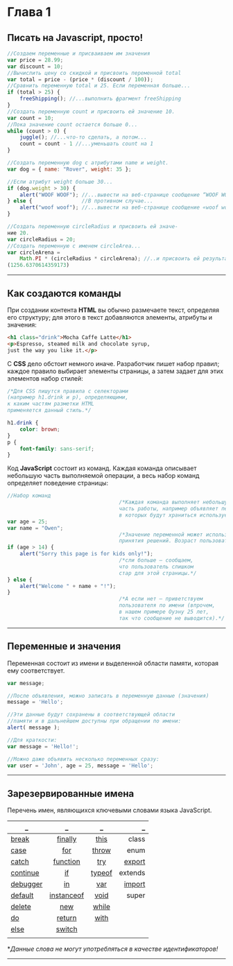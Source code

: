 # Глава 1



## Писать на Javascript, просто!

```js
//Создаем переменные и присваиваем им значения
var price = 28.99;
var discount = 10;
//Вычислить цену со скидкой и присвоить переменной total
var total = price - (price * (discount / 100));
//Сравнить переменную total и 25. Если переменная больше...
if (total > 25) {
    freeShipping(); //...выполнить фрагмент freeShipping
}
//Создать переменную count и присвоить ей значение 10.
var count = 10;
//Пока значение count остается больше 0...
while (count > 0) {
    juggle(); //...что-то сделать, а потом...
    count = count - 1 //...уменьшать count на 1
}

//Создать переменную dog с атрибутами name и weight.
var dog = { name: "Rover", weight: 35 };

//Если атрибут weight больше 30...
if (dog.weight > 30) {
    alert("WOOF WOOF"); //...вывести на веб-странице сообщение “WOOF WOOF»
} else {                //В противном случае...
    alert("woof woof"); //...вывести на веб-странице сообщение «woof woof»
}

//Создать переменную circleRadius и присвоить ей значе-
ние 20.
var circleRadius = 20;
//Создать переменную с именем circleArea...
var circleArena =
    Math.PI * (circleRadius * circleArena); //..и присвоить ей результат выражения
(1256.6370614359173)
```

---

## Как создаются команды

При создании контента **HTML** вы обычно размечаете текст, определяя его структуру;
для этого в текст добавляются элементы, атрибуты и значения:

```html
<h1 class="drink">Mocha Caffe Latte</h1>
<p>Espresso, steamed milk and chocolate syrup,
just the way you like it.</p>
```

С **CSS** дело обстоит немного иначе. Разработчик пишет набор правил; каждое
правило выбирает элементы страницы, а затем задает для этих элементов набор
стилей:

```css
/*Для CSS пишутся правила c селекторами 
(например h1.drink и p), определяющими,
к каким частям разметки HTML 
применяется данный стиль.*/

h1.drink {
    color: brown;
}
p {
    font-family: sans-serif;
}
```

Код **JavaScript** состоит из команд. Каждая команда описывает небольшую часть
выполняемой операции, а весь набор команд определяет поведение страницы:

```js
//Набор команд
                                    /*Каждая команда выполняет небольшую
                                    часть работы, например объявляет переменные,
                                    в которых будут храниться используемые значения.*/
var age = 25;
var name = "Owen";
                                    /*Значение переменной может использоваться для 
                                    принятия решений. Возраст пользователя больше 14?*/
if (age > 14) {
    alert("Sorry this page is for kids only!"); 
                                    /*сли больше — сообщаем, 
                                    что пользователь слишком
                                    стар для этой страницы.*/
} else {                            
    alert("Welcome " + name + "!"); 
}                                      
                                    /*А если нет — приветствуем
                                    пользователя по имени (впрочем,
                                    в нашем примере Оуэну 25 лет,
                                    так что сообщение не выводится).*/

```

---

## Переменные и значения

Переменная состоит из имени и выделенной области памяти, которая ему соответствует.

```js
var message;

//После объявления, можно записать в переменную данные (значения)
message = 'Hello';

//Эти данные будут сохранены в соответствующей области 
//памяти и в дальнейшем доступны при обращении по имени:
alert( message );

//Для краткости:
var message = 'Hello!';

//Можно даже объявить несколько переменных сразу:
var user = 'John', age = 25, message = 'Hello';
```

---

## Зарезервированные имена

  Перечень имен, являющихся ключевыми словами языка JavaScript.

  _          |_             |_         |_        |
  -----------|:------------:|:--------:|--------:|
  [break]    | [finally]    | [this]   |class    |
  [case]     | [for]        | [throw]  |enum     |
  [catch]    | [function]   | [try]    |[export] |
  [continue] | [if]         | [typeof] |extends  |
  [debugger] | [in]         | [var]    |[import] |
  [default]  | [instanceof] | [void]   |super    |
  [delete]   | [new]        | [while]  |         |
  [do]       | [return]     | [with]   |         |
  [else]     | [switch]     |          |         |
             |              |          |         |

  **Данные слова не могут употребляться в качестве идентификаторов!*

[break]:https://developer.mozilla.org/ru/docs/JavaScript/Reference/Statements/break
[case]:https://developer.mozilla.org/ru/docs/JavaScript/Reference/Statements/switch
[catch]:https://developer.mozilla.org/ru/docs/JavaScript/Reference/Statements/try...catch
[continue]:https://developer.mozilla.org/ru/docs/JavaScript/Reference/Statements/continue
[debugger]:https://developer.mozilla.org/ru/docs/JavaScript/Reference/Statements/debugger
[default]:https://developer.mozilla.org/ru/docs/JavaScript/Reference/Statements/switch
[delete]:https://developer.mozilla.org/ru/docs/JavaScript/Reference/Operators/delete
[do]:https://developer.mozilla.org/ru/docs/JavaScript/Reference/Statements/do...while
[else]:https://developer.mozilla.org/ru/docs/JavaScript/Reference/Statements/if...else
[finally]:https://developer.mozilla.org/ru/docs/JavaScript/Reference/Statements/try...catch
[for]:https://developer.mozilla.org/ru/docs/JavaScript/Reference/Statements/for
[function]:https://developer.mozilla.org/ru/docs/JavaScript/Reference/Statements/function
[if]:https://developer.mozilla.org/ru/docs/JavaScript/Reference/Statements/if...else
[in]:https://developer.mozilla.org/ru/docs/JavaScript/Reference/Statements/for...in
[instanceof]:https://developer.mozilla.org/ru/docs/JavaScript/Reference/Operators/instanceof
[new]:https://developer.mozilla.org/ru/docs/JavaScript/Reference/Operators/new
[return]:https://developer.mozilla.org/ru/docs/JavaScript/Reference/Statements/return
[switch]:https://developer.mozilla.org/ru/docs/JavaScript/Reference/Statements/switch
[this]:https://developer.mozilla.org/ru/docs/JavaScript/Reference/Operators/this
[throw]:https://developer.mozilla.org/ru/docs/JavaScript/Reference/Statements/throw
[try]:https://developer.mozilla.org/ru/docs/JavaScript/Reference/Statements/try...catch
[typeof]:https://developer.mozilla.org/ru/docs/JavaScript/Reference/Operators/typeof
[var]:https://developer.mozilla.org/ru/docs/JavaScript/Reference/Statements/var
[void]:https://developer.mozilla.org/ru/docs/JavaScript/Reference/Operators/void
[while]:https://developer.mozilla.org/ru/docs/JavaScript/Reference/Statements/while
[with]:https://developer.mozilla.org/ru/docs/JavaScript/Reference/Statements/with
[export]:https://developer.mozilla.org/ru/docs/JavaScript/Reference/Statements/export
[import]:https://developer.mozilla.org/ru/docs/JavaScript/Reference/Statements/import
---
































